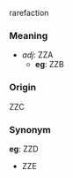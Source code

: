 rarefaction
### Meaning
+ _adj_: ZZA
    + __eg__: ZZB

### Origin

ZZC

### Synonym

__eg__: ZZD

+ ZZE


